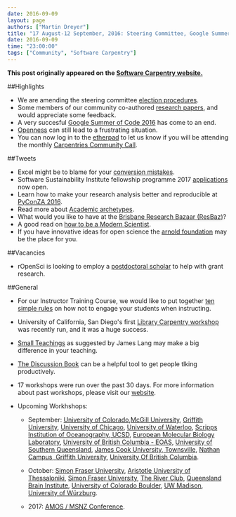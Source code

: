 ```yaml
---
date: 2016-09-09
layout: page
authors: ["Martin Dreyer"]
title: "17 August-12 September, 2016: Steering Committee, Google Summer of Code, rOpenSci, Small Teaching, Ten Simple rules."
date: 2016-09-09
time: "23:00:00"
tags: ["Community", "Software Carpentry"]
---
```


<p><b>This post originally appeared on the <a href="https://software-carpentry.org/">Software Carpentry website.</a></b></p>

##Highlights
* We are amending the steering committee [election procedures]({{site.baseurl}}/blog/2016/09/election-procedures.html).
* Some members of our community co-authored [research papers]({{site.baseurl}}/blog/2016/09/feedback-on-two-papers.html), and would appreciate some feedback.
* A very succesful [Google Summer of Code 2016]({{site.baseurl}}/blog/2016/09/gsoc.html) has come to an end.
* [Openness]({{site.baseurl}}/blog/2016/09/we-still-cant-have-nice-things.html) can still lead to a  frustrating situation.
* You can now log in to the [etherpad](http://pad.software-carpentry.org/community-call-2016-09-15) to let us know if you will be attending the monthly [Carpentries Community Call]({{page.baseurl}}/blog/2016/09/community-call.html).



##Tweets
*  Excel might be to blame for your [conversion mistakes](https://science.slashdot.org/story/16/08/23/2222258/20-of-scientific-papers-on-genes-contain-conversion-errors-caused-by-excel-says-report).
*  Software Sustainability Institute fellowship programme 2017 [applications](http://us7.campaign-archive2.com/?u=628ee3fc74b8ef3497e3a7b66&id=23b22be856&e=abcbfb99e7) now open.
*  Learn how to make your research analysis better and reproducible at [PyConZA 2016](https://za.pycon.org/).
*  Read more about [Academic archetypes](http://www.benlaken.com/blog/?id=27).
*  What would you like to have at the [Brisbane Research Bazaar (ResBaz)](https://docs.google.com/forms/d/e/1FAIpQLSdfMWcdJofgSIO7ph6KaxLd8kst0lq3Ifa1092ZEVgVHLnX_Q/viewform)?
*  A good read on [how to be a Modern Scientist](https://leanpub.com/modernscientist).
*  If you have innovative ideas for open science the [arnold foundation](http://www.arnoldfoundation.org/wp-content/uploads/ST-LOI-Open-Science-FINAL.pdf) may be the place for you.



##Vacancies
* rOpenSci is looking to employ a [postdoctoral scholar]({{site.baseurl}}/blog/2016/09/ropensci-postdoc.html) to help with grant research.

##General

* For our Instructor Training Course, we would like to put together [ten simple rules]({{site.baseurl}}/blog/2016/08/ten-ways-to-turn-off-learners.html) on how not to engage your students when instructing.
* University of California, San Diego's first [Library Carpentry workshop]({{site.baseurl}}/blog/2016/08/lc-at-ucsd.html) was recently run, and it was a huge success.
* [Small Teachings]({{site.baseurl}}/blog/2016/09/small-teaching.html) as suggested by James Lang may make a big difference in your teaching.
* [The Discussion Book]({{page.baseurl}}/blog/2016/09/discussion-book.html) can be a helpful tool to get people tlking productively.



* 17 workshops were run over the past 30 days. For more information about past workshops, please visit our [website]({{site.baseurl}}/workshops/past/). 
* Upcoming Workhshops:


  * September:
     [University of Colorado](https://mperignon.github.io/2016-09-08-anschutz/),[McGill University](https://computecanada.github.io/2016-09-08-mcgill/), [Griffith University](https://bio-swc-bne.github.io/2016-09-14-GriffithUni-Python/), [University of Chicago](https://jdblischak.github.io/2016-09-15-chicago/), [University of Waterloo](https://ppomorsk.github.io/2016-09-17-uwaterloo/), [Scripps Institution of Oceanography, UCSD](https://ucsdlib.github.io/2016-09-19-UCSD-SIO/),  [European Molecular Biology Laboratory](https://tobyhodges.github.io/2016-09-19-heidelberg/), [University of British Columbia - EOAS](https://douglatornell.github.io/2016-09-20-ubc/), [University of Southern Queensland](https://fgacenga.github.io/2016-09-26-usq/), [James Cook University, Townsville](https://jcu-eresearch.github.io/2016-09-27-SoftwareCarpentry-tsv/), [Nathan Campus, Griffith University](https://bio-swc-bne.github.io/2016-09-28-GriffithUni-R/),  [University Of British Columbia](https://computecanada.github.io/2016-09-29-ubc/).

  * October:
    [Simon Fraser University](https://computecanada.github.io/2016-10-03-sfu/), [Aristotle University of Thessaloniki](https://fpsom.github.io/2016-10-04-skg-carpenters/), [Simon Fraser University](http://bgran.de/2016-10-05-SFU/), [The River Club](https://ctpug.github.io/2016-10-05-riverclub/), [Queensland Brain Institute](https://bio-swc-bne.github.io/2016-10-06-QBI/), [University of Colorado Boulder](https://sarahpapich.github.io/2016-10-11-sc/), [UW Madison](https://uw-madison-aci.github.io/2016-10-24-ttt-uwmadison/), [University of Würzburg](https://konrad.github.io/2016-10-26-Wuerzburg/).
  
  * 2017:
  	[AMOS / MSNZ Conference](https://damienirving.github.io/2017-02-05-amos/).
